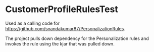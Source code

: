 # CustomerProfileRulesTest

Used as a calling code for https://github.com/snandakumar87/PersonalizationRules.

The project pulls down dependency for the Personalization rules and invokes the rule using the kjar that was pulled down.
